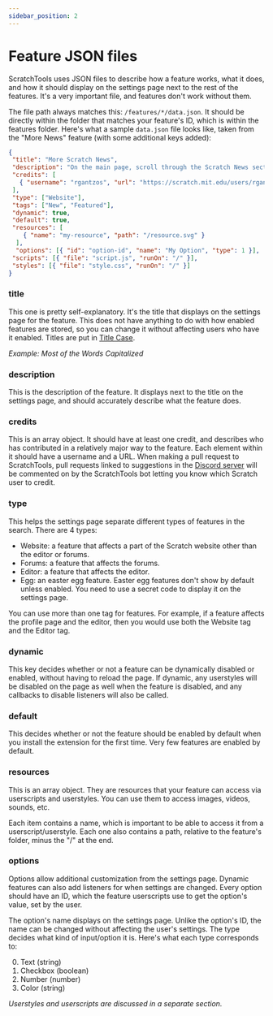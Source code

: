 ```yaml
---
sidebar_position: 2
---
```


# Feature JSON files

ScratchTools uses JSON files to describe how a feature works, what it does, and how it should display on the settings page next to the rest of the features. It's a very important file, and features don't work without them.

The file path always matches this: `/features/*/data.json`. It should be directly within the folder that matches your feature's ID, which is within the features folder. Here's what a sample `data.json` file looks like, taken from the "More News" feature (with some additional keys added):
```json
{
 "title": "More Scratch News",
 "description": "On the main page, scroll through the Scratch News section and load more results.",
 "credits": [
   { "username": "rgantzos", "url": "https://scratch.mit.edu/users/rgantzos/" }
 ],
 "type": ["Website"],
 "tags": ["New", "Featured"],
 "dynamic": true,
 "default": true,
 "resources": [
    { "name": "my-resource", "path": "/resource.svg" }
  ],
  "options": [{ "id": "option-id", "name": "My Option", "type": 1 }],
 "scripts": [{ "file": "script.js", "runOn": "/" }],
 "styles": [{ "file": "style.css", "runOn": "/" }]
}
```

### title
This one is pretty self-explanatory. It's the title that displays on the settings page for the feature. This does not have anything to do with how enabled features are stored, so you can change it without affecting users who have it enabled. Titles are put in [Title Case](https://www.thesaurus.com/e/grammar/title-case/).

*Example: Most of the Words Capitalized*

### description
This is the description of the feature. It displays next to the title on the settings page, and should accurately describe what the feature does.

### credits
This is an array object. It should have at least one credit, and describes who has contributed in a relatively major way to the feature. Each element within it should have a username and a URL. When making a pull request to ScratchTools, pull requests linked to suggestions in the [Discord server](https://discord.gg/rwAs5jDrTQ) will be commented on by the ScratchTools bot letting you know which Scratch user to credit.
### type
This helps the settings page separate different types of features in the search. There are 4 types:
- Website: a feature that affects a part of the Scratch website other than the editor or forums.
- Forums: a feature that affects the forums.
- Editor: a feature that affects the editor.
- Egg: an easter egg feature. Easter egg features don't show by default unless enabled. You need to use a secret code to display it on the settings page.

You can use more than one tag for features. For example, if a feature affects the profile page and the editor, then you would use both the Website tag and the Editor tag.
### dynamic
This key decides whether or not a feature can be dynamically disabled or enabled, without having to reload the page. If dynamic, any userstyles will be disabled on the page as well when the feature is disabled, and any callbacks to disable listeners will also be called.
### default
This decides whether or not the feature should be enabled by default when you install the extension for the first time. Very few features are enabled by default.
### resources
This is an array object. They are resources that your feature can access via userscripts and userstyles. You can use them to access images, videos, sounds, etc.

Each item contains a name, which is important to be able to access it from a userscript/userstyle. Each one also contains a path, relative to the feature's folder, minus the "/" at the end.
### options
Options allow additional customization from the settings page. Dynamic features can also add listeners for when settings are changed. Every option should have an ID, which the feature userscripts use to get the option's value, set by the user.

The option's name displays on the settings page. Unlike the option's ID, the name can be changed without affecting the user's settings. The type decides what kind of input/option it is. Here's what each type corresponds to:

0. Text (string)
1. Checkbox (boolean)
2. Number (number)
3. Color (string)

*Userstyles and userscripts are discussed in a separate section.*